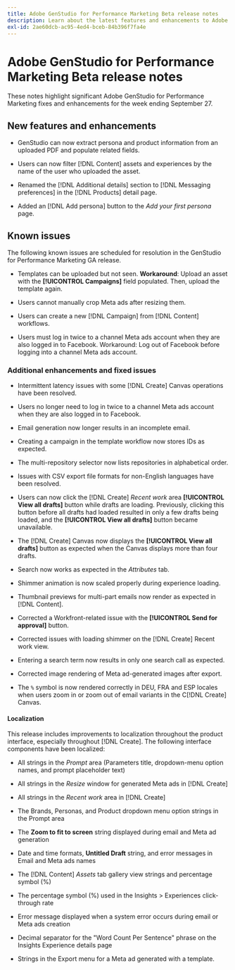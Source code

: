 ```yaml
---
title: Adobe GenStudio for Performance Marketing Beta release notes
description: Learn about the latest features and enhancements to Adobe GenStudio for Performance Marketing.
exl-id: 2ae60dcb-ac95-4ed4-bceb-84b396f7fa4e
---
```

# Adobe GenStudio for Performance Marketing Beta release notes

These notes highlight significant Adobe GenStudio for Performance Marketing fixes and enhancements for the week ending September 27.

## New features and enhancements

* GenStudio can now extract persona and product information from an uploaded PDF and populate related fields. <!-- GS-3806 -->

* Users can now filter [!DNL Content] assets and experiences by the name of the user who uploaded the asset. <!-- GS-1808 --> 

* Renamed the [!DNL Additional details] section to [!DNL Messaging preferences] in the [!DNL Products] detail page. <!-- GS-5133 5134 -->

* Added an [!DNL Add persona] button to the _Add your first persona_ page. <!-- GS-5132 -->

## Known issues

The following known issues are scheduled for resolution in the GenStudio for Performance Marketing GA release.

* Templates can be uploaded but not seen. **Workaround**: Upload an asset with the **[!UICONTROL Campaigns]** field populated. Then, upload the template again. <!-- GS-4815 5650--> 

* Users cannot manually crop Meta ads after resizing them. <!-- GS-5871 --> 

* Users can create a new [!DNL Campaign] from [!DNL Content] workflows. <!-- GS-5650 --> 

* Users must log in twice to a channel Meta ads account when they are also logged in to Facebook. Workaround: Log out of Facebook before logging into a channel Meta ads account. <!-- GS-3009 --> 

### Additional enhancements and fixed issues

* Intermittent latency issues with some [!DNL Create] Canvas operations have been resolved. <!-- GS-5203 -->

* Users no longer need to log in twice to a channel Meta ads account when they are also logged in to Facebook. <!-- GS-4806 -->

* Email generation now longer results in an incomplete email. <!-- GS-5209 -->

* Creating a campaign in the template workflow now stores IDs as expected.  <!-- GS-4923 -->

* The multi-repository selector now lists repositories in alphabetical order. <!-- GS-5553 -->

* Issues with CSV export file formats for non-English languages have been resolved. <!-- GS-5141 -->

* Users can now click the [!DNL Create] _Recent work_ area **[!UICONTROL View all drafts]** button  while drafts are loading. Previously, clicking this button before all drafts had loaded resulted in only a few drafts being loaded, and the **[!UICONTROL View all drafts]** button became unavailable. <!-- GS-3938 -->

* The [!DNL Create] Canvas now displays the **[!UICONTROL View all drafts]** button as expected when the Canvas displays more than four drafts. <!-- GS-5588 -->

* Search now works as expected in the _Attributes_ tab. <!-- GS-5658 -->

* Shimmer animation is now scaled properly during experience loading. <!-- GS-5574 -->

* Thumbnail previews for multi-part emails now render as expected in [!DNL Content]. <!-- GS-5258 -->

* Corrected a Workfront-related issue with the **[!UICONTROL Send for approval]** button. <!-- GS-5847 -->

* Corrected issues with loading shimmer on the [!DNL Create] Recent work view. <!-- GS-5589 -->

* Entering a search term now results in only one search call as expected.  <!-- GS-2999 -->

* Corrected image rendering of Meta ad-generated images after export. <!-- GS-5749 -->

* The `%` symbol is now rendered correctly in DEU, FRA and ESP locales when users zoom in or zoom out of email variants in the C[!DNL Create] Canvas. <!-- GS-5007 -->


#### Localization

This release includes improvements to localization throughout the product interface, especially throughout [!DNL Create]. The following interface components have been localized: <!-- GS-5295 -->

* All strings in the _Prompt_ area (Parameters title, dropdown-menu option names, and prompt placeholder text) <!-- GS-5027 -->

* All strings in the _Resize_ window for generated Meta ads in [!DNL Create] <!-- GS-5035 -->

* All strings in the _Recent work_ area in [!DNL Create] <!-- GS-5037 -->

* The Brands, Personas, and Product dropdown menu option strings in the Prompt area <!-- GS-5293 -->

* The **Zoom to fit to screen** string displayed during email and Meta ad generation <!-- GS-5063 -->

* Date and time formats, **Untitled Draft** string, and error messages in Email and Meta ads names <!-- GS-5023 5022 5048-->

* The [!DNL Content] _Assets_ tab gallery view strings and percentage symbol (%)  <!-- GS-4983 4984-->

* The percentage symbol (%) used in the Insights > Experiences click-through rate <!-- GS-4279 -->

* Error message displayed when a system error occurs during email or Meta ads creation<!-- GS-5061 -->

* Decimal separator for the "Word Count Per Sentence"  phrase on the Insights Experience details page <!-- GS-4986 -->

* Strings in the Export menu for a Meta ad generated with a template. <!-- GS-5031 -->

